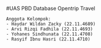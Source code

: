 #UAS PBD Database Opentrip Travel
```
Anggota Kelompok:
- Haydar Wildan Zacky (22.11.4689)
- Arvi Rizqi Fadhila (22.11.4693)
- Yohanes Sindhunata (22.11.4708)
- Rasyif Ibnu Hasri (22.11.4710)
```
